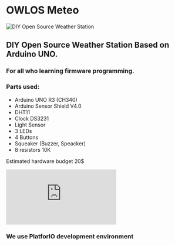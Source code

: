 # OWLOS Meteo

![DIY Open Source Weather Station](https://github.com/KirinDenis/Meteo/raw/V3/resources/gallery/MeteoLogo.jpg)

## DIY Open Source Weather Station Based on Arduino UNO.

### For all who learning firmware programming.

### Parts used:
- Arduino UNO R3 (CH340)
- Arduino Sensor Shield V4.0
- DHT11
- Clock DS3231
- Light Sensor
- 3 LEDs
- 4 Buttons
- Squeaker (Buzzer, Speacker)
- 8 resistors 10K

Estimated hardware budget 20$

![3D STL models of boxes are also available for 3D printing](https://github.com/KirinDenis/Meteo/raw/V3/3DprintingSTL/back.stl)
                                                        
### We use PlatforIO development environment
